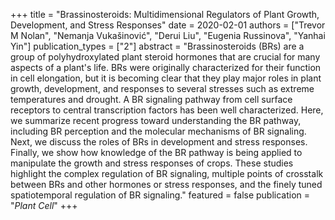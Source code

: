 +++
title = "Brassinosteroids: Multidimensional Regulators of Plant Growth, Development, and Stress Responses"
date = 2020-02-01
authors = ["Trevor M Nolan", "Nemanja Vukašinović", "Derui Liu", "Eugenia Russinova", "Yanhai Yin"]
publication_types = ["2"]
abstract = "Brassinosteroids (BRs) are a group of polyhydroxylated plant steroid hormones that are crucial for many aspects of a plant's life. BRs were originally characterized for their function in cell elongation, but it is becoming clear that they play major roles in plant growth, development, and responses to several stresses such as extreme temperatures and drought. A BR signaling pathway from cell surface receptors to central transcription factors has been well characterized. Here, we summarize recent progress toward understanding the BR pathway, including BR perception and the molecular mechanisms of BR signaling. Next, we discuss the roles of BRs in development and stress responses. Finally, we show how knowledge of the BR pathway is being applied to manipulate the growth and stress responses of crops. These studies highlight the complex regulation of BR signaling, multiple points of crosstalk between BRs and other hormones or stress responses, and the finely tuned spatiotemporal regulation of BR signaling."
featured = false
publication = "*Plant Cell*"
+++

